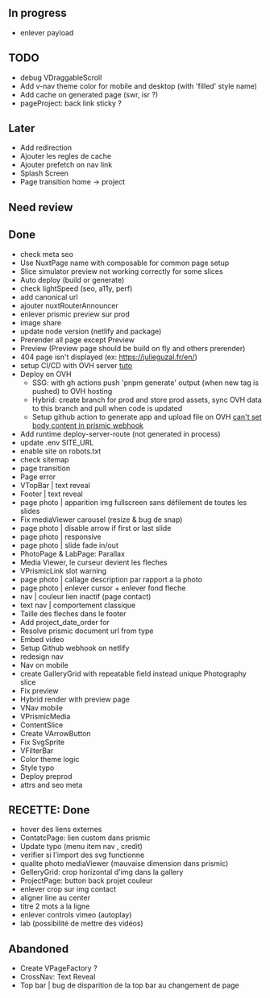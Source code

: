 ## In progress

- enlever payload

## TODO
- debug VDraggableScroll
- Add v-nav theme color for mobile and desktop (with 'filled' style name)
- Add cache on generated page (swr, isr ?)
- pageProject: back link sticky ?

## Later
- Add redirection
- Ajouter les regles de cache
- Ajouter prefetch on nav link
- Splash Screen
- Page transition home -> project

## Need review

## Done
- check meta seo
- Use NuxtPage name with composable for common page setup
- Slice simulator preview not working correctly for some slices
- Auto deploy (build or generate)
- check lightSpeed (seo, a11y, perf)
- add canonical url
- ajouter nuxtRouterAnnouncer
- enlever prismic preview sur prod
- image share
- update node version (netlify and package)
- Prerender all page except Preview
- Preview (Preview page should be build on fly and others prerender)
- 404 page isn't displayed (ex: https://julieguzal.fr/en/)
- setup CI/CD with OVH server [tuto](https://help.ovhcloud.com/csm/fr-web-hosting-git-integration?id=kb_article_view&sysparm_article=KB0063755)
- Deploy on OVH
  - SSG: with gh actions push 'pnpm generate' output (when new tag is pushed) to OVH hosting
  - Hybrid: create branch for prod and store prod assets, sync OVH data to this branch and pull when code is updated
  - Setup github action to generate app and upload file on OVH [can't set body content in prismic webhook](https://community.prismic.io/t/setting-response-body-in-webhooks/9761/23) 
- Add runtime deploy-server-route (not generated in process)
- update .env SITE_URL
- enable site on robots.txt
- check sitemap
- page transition
- Page error
- VTopBar | text reveal
- Footer | text reveal
- page photo | apparition img fullscreen sans défilement de toutes les slides
- Fix mediaViewer carousel (resize & bug de snap)
- page photo | disable arrow if first or last slide
- page photo | responsive
- page photo | slide fade in/out
- PhotoPage & LabPage: Parallax
- Media Viewer, le curseur devient les fleches
- VPrismicLink slot warning
- page photo | callage description par rapport a la photo
- page photo | enlever cursor + enlever fond fleche
- nav | couleur lien inactif (page contact)
- text nav | comportement classique
- Taille des fleches dans le footer
- Add project_date_order for
- Resolve prismic document url from type
- Embed video
- Setup Github webhook on netlify
- redesign nav
- Nav on mobile
- create GalleryGrid with repeatable field instead unique Photography slice
- Fix preview
- Hybrid render with preview page
- VNav mobile
- VPrismicMedia
- ContentSlice
- Create VArrowButton
- Fix SvgSprite
- VFilterBar
- Color theme logic
- Style typo
- Deploy preprod
- attrs and seo meta 


## RECETTE: Done
- hover des liens externes
- ContatcPage: lien custom dans prismic
- Update typo (menu item nav , credit)
- verifier si l'import des svg functionne
- qualite photo mediaViewer (mauvaise dimension dans prismic)
- GelleryGrid: crop horizontal d'img dans la gallery
- ProjectPage: button back projet couleur
- enlever crop sur img contact
- aligner line au center
- titre 2 mots a la ligne
- enlever controls vimeo (autoplay)
- lab (possibilité de mettre des vidéos)


## Abandoned 
- Create VPageFactory ?
- CrossNav: Text Reveal
- Top bar | bug de disparition de la top bar au changement de page
